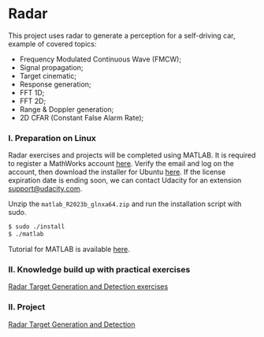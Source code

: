 # Radar

This project uses radar to generate a perception for a self-driving car, example of covered topics:
-   Frequency Modulated Continuous Wave (FMCW);
-   Signal propagation;
-   Target cinematic; 
-   Response generation;
-   FFT 1D;
-   FFT 2D;
-   Range & Doppler generation;
-   2D CFAR (Constant False Alarm Rate);

### I. Preparation on Linux

Radar exercises and projects will be completed using MATLAB. It is required to register a MathWorks account [here](https://www.mathworks.com/mwaccount/register). Verify the email and log on the account, then download the installer for Ubuntu [here](https://www.mathworks.com/licensecenter/classroom/udacity_sf_radar/). If the license expiration date is ending soon, we can contact Udacity for an extension [support@udacity.com](support@udacity.com).

Unzip the `matlab_R2023b_glnxa64.zip` and run the installation script with sudo.
```bash
$ sudo ./install
$ ./matlab
```

Tutorial for MATLAB is available [here](https://www.mathworks.com/learn/tutorials/matlab-onramp.html).

### II. Knowledge build up with practical exercises

[Radar Target Generation and Detection exercises](./1-Exercises)

### II. Project

[Radar Target Generation and Detection](./2-Radar_project/README.md)
